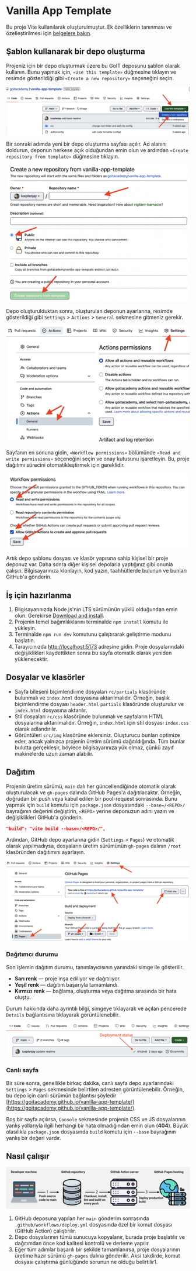 # Vanilla App Template

Bu proje Vite kullanılarak oluşturulmuştur. Ek özelliklerin tanınması ve özelleştirilmesi için [belgelere bakın](https://vitejs.dev/).

## Şablon kullanarak bir depo oluşturma

Projeniz için bir depo oluşturmak üzere bu GoIT deposunu şablon olarak kullanın. Bunu yapmak için, `«Use this template»` düğmesine tıklayın ve resimde gösterildiği gibi `«Create a new repository»` seçeneğini seçin.

![Creating repo from a template step 1](./assets/template-step-1.png)

Bir sonraki adımda yeni bir depo oluşturma sayfası açılır. Ad alanını doldurun, deponun herkese açık olduğundan emin olun ve ardından `«Create repository from template»` düğmesine tıklayın.

![Creating repo from a template step 2](./assets/template-step-2.png)

Depo oluşturulduktan sonra, oluşturulan deponun ayarlarına, resimde gösterildiği gibi `Settings` > `Actions` > `General` sekmesine gitmeniz gerekir.

![Settings GitHub Actions permissions step 1](./assets/gh-actions-perm-1.png)

Sayfanın en sonuna gidin, `«Workflow permissions»` bölümünde `«Read and write permissions»` seçeneğini seçin ve onay kutusunu işaretleyin. Bu, proje dağıtımı sürecini otomatikleştirmek için gereklidir.

![Settings GitHub Actions permissions step 2](./assets/gh-actions-perm-2.png)

Artık depo şablonu dosyası ve klasör yapısına sahip kişisel bir proje deponuz var. Daha sonra diğer kişisel depolarla yaptığınız gibi onunla çalışın.
Bilgisayarınıza klonlayın, kod yazın, taahhütlerde bulunun ve bunları GitHub'a gönderin.


## İş için hazırlanma

1. Bilgisayarınızda Node.js'nin LTS sürümünün yüklü olduğundan emin olun. Gerekirse [Download and install](https://nodejs.org/en/).
2. Projenin temel bağımlılıklarını terminalde `npm install` komutu ile yükleyin.
3. Terminalde `npm run dev` komutunu çalıştırarak geliştirme modunu başlatın.
4. Tarayıcınızda [http://localhost:5173](http://localhost:5173) adresine gidin. Proje dosyalarındaki değişiklikleri kaydettikten sonra bu sayfa otomatik olarak yeniden yüklenecektir.

## Dosyalar ve klasörler

- Sayfa bileşeni biçimlendirme dosyaları `rc/partials` klasöründe bulunmalı ve `index.html` dosyasına aktarılmalıdır. Örneğin, başlık biçimlendirme dosyası `header.html` `partials` klasöründe oluşturulur ve `index.html` dosyasına aktarılır.
- Stil dosyaları `rc/css` klasöründe bulunmalı ve sayfaların HTML dosyalarına aktarılmalıdır. Örneğin, `index.html` için stil dosyası `index.css` olarak adlandırılır.
- Görüntüleri `src/img` klasörüne eklersiniz. Oluşturucu bunları optimize eder, ancak yalnızca projenin üretim sürümü dağıtıldığında. Tüm bunlar bulutta gerçekleşir, böylece bilgisayarınıza yük olmaz, çünkü zayıf makinelerde uzun zaman alabilir.


## Dağıtım

Projenin üretim sürümü, `main` dalı her güncellendiğinde otomatik olarak oluşturulacak ve `gh-pages` dalında GitHub Pages'a dağıtılacaktır. Örneğin, doğrudan bir push veya kabul edilen bir pool-request sonrasında. Bunu yapmak için `build` komutu için `package.json` dosyasındaki `--base=/<REPO>/` bayrağının değerini değiştirin, `<REPO>` yerine deponuzun adını yazın ve değişiklikleri GitHub'a gönderin.

```json
"build": "vite build --base=/<REPO>/",
```

Ardından, GitHub depo ayarlarına gidin (`Settings` > `Pages`) ve otomatik olarak yapılmadıysa, dosyaların üretim sürümünün `gh-pages` dalının `/root` klasöründen dağıtımını ayarlayın.

![GitHub Pages settings](./assets/repo-settings.png)

### Dağıtımcı durumu

Son işlemin dağıtım durumu, tanımlayıcısının yanındaki simge ile gösterilir.

- **Sarı renk** — proje inşa ediliyor ve dağıtılıyor.
- **Yeşil renk** — dağıtım başarıyla tamamlandı.
- **Kırmızı renk** — bağlama, oluşturma veya dağıtma sırasında bir hata oluştu.

Durum hakkında daha ayrıntılı bilgi, simgeye tıklayarak ve açılan pencerede `Details` bağlantısına tıklayarak görüntülenebilir.


![Deployment status](./assets/deploy-status.png)

### Canlı sayfa

Bir süre sonra, genellikle birkaç dakika, canlı sayfa depo ayarlarındaki `Settings` > `Pages` sekmesinde belirtilen adresten görüntülenebilir.
Örneğin, bu depo için canlı sürümün bağlantısı şöyledir
[https://goitacademy.github.io/vanilla-app-template/](https://goitacademy.github.io/vanilla-app-template/).


Boş bir sayfa açılırsa, `Console` sekmesinde projenin CSS ve JS dosyalarının yanlış yollarıyla ilgili herhangi bir hata olmadığından emin olun (**404**). Büyük olasılıkla `package.json` dosyasında `build` komutu için `--base` bayrağının yanlış bir değeri vardır.

## Nasıl çalışır

![How it works](./assets/how-it-works.png)

1. GitHub deposuna yapılan her `main` gönderim sonrasında `.github/workflows/deploy.yml` 
dosyasında özel bir komut dosyası (GitHub Action) çalıştırılır.
2. Depo dosyalarının tümü sunucuya kopyalanır, burada proje başlatılır ve dağıtımdan önce 
kod kalitesi kontrolü ve derleme yapılır.
3. Eğer tüm adımlar başarılı bir şekilde tamamlanırsa, proje dosyalarının üretime hazır sürümü `gh-pages` 
dalına gönderilir. Aksi takdirde, komut dosyası çalıştırma günlüğünde sorunun ne olduğu belirtilir1.
